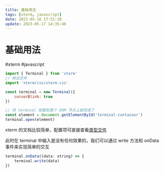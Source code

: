 ```yaml
---
title: 基础用法
tags: [xterm, javascript]
date: 2023-05-16 17:51:39
update: 2023-05-17 14:35:46
---
```


# 基础用法

#xterm #javascript 

```javascript
import { Terminal } from 'xterm'
// 样式文件
import 'xterm/css/xterm.css'

const terminal = new Terminal({
	cursorBlink: true
})

// 将 terminal 挂载到某个 DOM 节点上就完成了
const element = document.getElementById('terminal-container')
terminal.open(element)
```

xterm 的文档比较简单，配置项可直接查看[类型文件](https://github.com/xtermjs/xterm.js/blob/5.1.0/typings/xterm.d.ts#L26)

此时在 terminal 中输入是没有任何效果的，我们可以通过 write 方法和 onData 事件来实现简单的交互

```javascript
terminal.onData((data: string) => {
	terminal.write(data)
})
```
